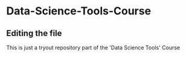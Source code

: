 # Data-Science-Tools-Course

## Editing the file

This is just a tryout repository part of the 'Data Science Tools' Course
